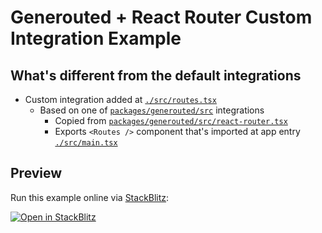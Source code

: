 # Generouted + React Router Custom Integration Example

## What's different from the default integrations

- Custom integration added at [`./src/routes.tsx`](./src/routes.tsx)
  - Based on one of [`packages/generouted/src`](/packages/generouted/src) integrations
    - Copied from [`packages/generouted/src/react-router.tsx`](/packages/generouted/src/react-router.tsx)
    - Exports `<Routes />` component that's imported at app entry [`./src/main.tsx`](./src/main.tsx)

## Preview

Run this example online via [StackBlitz](https://stackblitz.com/github.com/oedotme/generouted/tree/main/examples/react-router-custom):

[![Open in StackBlitz](https://developer.stackblitz.com/img/open_in_stackblitz.svg)](https://stackblitz.com/github.com/oedotme/generouted/tree/main/examples/react-router-custom)
